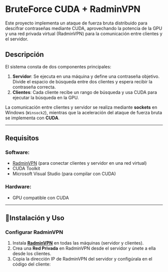 # BruteForce CUDA + RadminVPN

Este proyecto implementa un ataque de fuerza bruta distribuido para descifrar contraseñas mediante CUDA, aprovechando la potencia de la GPU y una red privada virtual (RadminVPN) para la comunicación entre clientes y el servidor.

##  Descripción

El sistema consta de dos componentes principales:

1. **Servidor**: Se ejecuta en una máquina y define una contraseña objetivo. Divide el espacio de búsqueda entre dos clientes y espera recibir la contraseña correcta.
2. **Clientes**: Cada cliente recibe un rango de búsqueda y usa CUDA para ejecutar la búsqueda en la GPU.

La comunicación entre clientes y servidor se realiza mediante **sockets** en Windows (`Winsock2`), mientras que la aceleración del ataque de fuerza bruta se implementa con **CUDA**.

---

##  Requisitos

###  Software:
- [RadminVPN](https://www.radmin-vpn.com/) (para conectar clientes y servidor en una red virtual)
- CUDA Toolkit
- Microsoft Visual Studio (para compilar con CUDA)

###  Hardware:
- GPU compatible con CUDA

---

## 🚀Instalación y Uso

### Configurar RadminVPN
1. Instala **[RadminVPN](https://www.radmin-vpn.com/)** en todas las máquinas (servidor y clientes).
2. Crea una **Red Privada** en RadminVPN desde el servidor y únete a ella desde los clientes.
3. Copia la dirección IP de RadminVPN del servidor y configúrala en el código del cliente:
